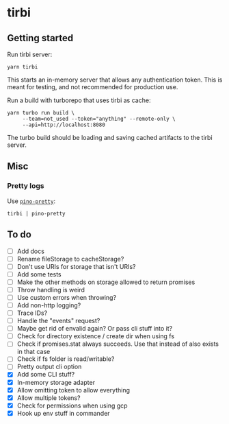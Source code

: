 # tirbi

## Getting started

Run tirbi server:

```shell
yarn tirbi
```

This starts an in-memory server that allows any authentication token. This is
meant for testing, and not recommended for production use.

Run a build with turborepo that uses tirbi as cache:

```shell
yarn turbo run build \
     --team=not_used --token="anything" --remote-only \
     --api=http://localhost:8080
```

The turbo build should be loading and saving cached artifacts to the tirbi
server.

## Misc

### Pretty logs

Use [`pino-pretty`](https://github.com/pinojs/pino-pretty):

```shell
tirbi | pino-pretty
```

## To do

- [ ] Add docs
- [ ] Rename fileStorage to cacheStorage?
- [ ] Don't use URIs for storage that isn't URIs?
- [ ] Add some tests
- [ ] Make the other methods on storage allowed to return promises
- [ ] Throw handling is weird
- [ ] Use custom errors when throwing?
- [ ] Add non-http logging?
- [ ] Trace IDs?
- [ ] Handle the "events" request?
- [ ] Maybe get rid of envalid again? Or pass cli stuff into it?
- [ ] Check for directory existence / create dir when using fs
- [ ] Check if promises.stat always succeeds. Use that instead of also exists in
      that case
- [ ] Check if fs folder is read/writable?
- [ ] Pretty output cli option
- [x] Add some CLI stuff?
- [x] In-memory storage adapter
- [x] Allow omitting token to allow everything
- [x] Allow multiple tokens?
- [x] Check for permissions when using gcp
- [x] Hook up env stuff in commander
